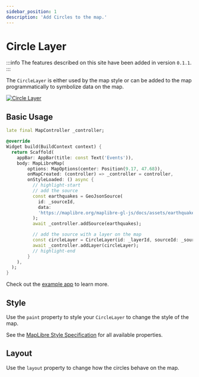 ```yaml
---
sidebar_position: 1
description: 'Add Circles to the map.'
---
```


# Circle Layer

:::info
The features described on this site have been added in version `0.1.1`.
:::

The `CircleLayer` is either used by the map style or can be added to the map
programmatically to symbolize data on the map.

[![Circle Layer](/img/layers/circle_layer.jpg)](/demo/#/layers/circle)

## Basic Usage

```dart
late final MapController _controller;

@override
Widget build(BuildContext context) {
  return Scaffold(
    appBar: AppBar(title: const Text('Events')),
    body: MapLibreMap(
        options: MapOptions(center: Position(9.17, 47.68)),
        onMapCreated: (controller) => _controller = controller,
        onStyleLoaded: () async {
          // highlight-start
          // add the source
          const earthquakes = GeoJsonSource(
            id: _sourceId,
            data:
            'https://maplibre.org/maplibre-gl-js/docs/assets/earthquakes.geojson',
          );
          await _controller.addSource(earthquakes);

          // add the source with a layer on the map
          const circleLayer = CircleLayer(id: _layerId, sourceId: _sourceId);
          await _controller.addLayer(circleLayer);
          // highlight-end
        }
    ),
  );
}
```

Check out
the [example app](https://github.com/josxha/flutter-maplibre/blob/main/example/lib/layers_circle_page.dart)
to learn more.

## Style

Use the `paint` property to style your `CircleLayer` to change the style of the
map.

See
the [MapLibre Style Specification](https://maplibre.org/maplibre-style-spec/layers/#circle)
for all available properties.

## Layout

Use the `layout` property to change how the circles behave on the map.